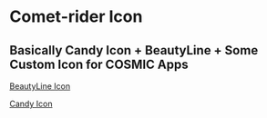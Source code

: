 # Comet-rider Icon

## Basically Candy Icon + BeautyLine + Some Custom Icon for COSMIC Apps

[BeautyLine Icon](https://www.gnome-look.org/p/1425426)

[Candy Icon](https://github.com/EliverLara/candy-icons)
